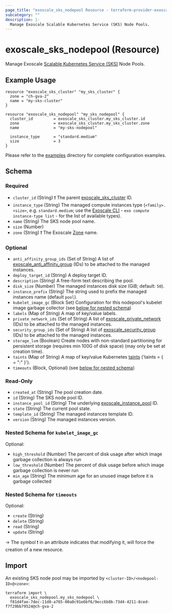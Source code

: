 ```yaml
---
page_title: "exoscale_sks_nodepool Resource - terraform-provider-exoscale"
subcategory: ""
description: |-
  Manage Exoscale Scalable Kubernetes Service (SKS) Node Pools.
---
```


# exoscale_sks_nodepool (Resource)

Manage Exoscale [Scalable Kubernetes Service (SKS)](https://community.exoscale.com/documentation/sks/) Node Pools.

## Example Usage

```hcl
resource "exoscale_sks_cluster" "my_sks_cluster" {
  zone = "ch-gva-2"
  name = "my-sks-cluster"
}

resource "exoscale_sks_nodepool" "my_sks_nodepool" {
  cluster_id         = exoscale_sks_cluster.my_sks_cluster.id
  zone               = exoscale_sks_cluster.my_sks_cluster.zone
  name               = "my-sks-nodepool"

  instance_type      = "standard.medium"
  size               = 3
}
```

Please refer to the [examples](https://github.com/exoscale/terraform-provider-exoscale/tree/master/examples/)
directory for complete configuration examples.

<!-- schema generated by tfplugindocs -->
## Schema

### Required

- `cluster_id` (String) ❗ The parent [exoscale_sks_cluster](./sks_cluster.md) ID.
- `instance_type` (String) The managed compute instances type (`<family>.<size>`, e.g. `standard.medium`; use the [Exoscale CLI](https://github.com/exoscale/cli/) - `exo compute instance-type list` - for the list of available types).
- `name` (String) The SKS node pool name.
- `size` (Number)
- `zone` (String) ❗ The Exoscale [Zone](https://www.exoscale.com/datacenters/) name.

### Optional

- `anti_affinity_group_ids` (Set of String) A list of [exoscale_anti_affinity_group](./anti_affinity_group.md) (IDs) to be attached to the managed instances.
- `deploy_target_id` (String) A deploy target ID.
- `description` (String) A free-form text describing the pool.
- `disk_size` (Number) The managed instances disk size (GiB; default: `50`).
- `instance_prefix` (String) The string used to prefix the managed instances name (default `pool`).
- `kubelet_image_gc` (Block Set) Configuration for this nodepool's kubelet image garbage collector (see [below for nested schema](#nestedblock--kubelet_image_gc))
- `labels` (Map of String) A map of key/value labels.
- `private_network_ids` (Set of String) A list of [exoscale_private_network](./private_network.md) (IDs) to be attached to the managed instances.
- `security_group_ids` (Set of String) A list of [exoscale_security_group](./security_group.md) (IDs) to be attached to the managed instances.
- `storage_lvm` (Boolean) Create nodes with non-standard partitioning for persistent storage (requires min 100G of disk space) (may only be set at creation time).
- `taints` (Map of String) A map of key/value Kubernetes [taints](https://kubernetes.io/docs/concepts/scheduling-eviction/taint-and-toleration/) ('taints = { <key> = "<value>:<effect>" }').
- `timeouts` (Block, Optional) (see [below for nested schema](#nestedblock--timeouts))

### Read-Only

- `created_at` (String) The pool creation date.
- `id` (String) The SKS node pool ID.
- `instance_pool_id` (String) The underlying [exoscale_instance_pool](./instance_pool.md) ID.
- `state` (String) The current pool state.
- `template_id` (String) The managed instances template ID.
- `version` (String) The managed instances version.

<a id="nestedblock--kubelet_image_gc"></a>
### Nested Schema for `kubelet_image_gc`

Optional:

- `high_threshold` (Number) The percent of disk usage after which image garbage collection is always run
- `low_threshold` (Number) The percent of disk usage before which image garbage collection is never run
- `min_age` (String) The minimum age for an unused image before it is garbage collected


<a id="nestedblock--timeouts"></a>
### Nested Schema for `timeouts`

Optional:

- `create` (String)
- `delete` (String)
- `read` (String)
- `update` (String)

-> The symbol ❗ in an attribute indicates that modifying it, will force the creation of a new resource.

## Import

An existing SKS node pool may be imported by `<cluster-ID>/<nodepool-ID>@<zone>`:

```shell
terraform import \
  exoscale_sks_nodepool.my_sks_nodepool \
  f81d4fae-7dec-11d0-a765-00a0c91e6bf6/9ecc6b8b-73d4-4211-8ced-f7f29bb79524@ch-gva-2
```
